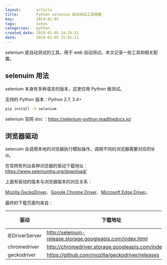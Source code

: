 ```yaml
---
layout:       article
title:        Python selenuim 自动测试工具搭建
key:          2019-01-05
tags:         notes
categories:   python
created_date: 2019-01-05 14:29:51
date:         2019-01-05 15:01:11
---
```


selenium 是自动测试的工具，用于 web 自动测试。本文记录一些工具和相关配置。

<!--more-->

## selenuim 用法

selenium 本身有多种语言的版本，这里仅用 Python 做测试。

支持的 Python 版本：Python 2.7, 3.4+

```sh
pip install -U selenium
```

selenium 官网 doc ：<https://selenium-python.readthedocs.io/>

## 浏览器驱动

selenuim 会调用本地的浏览器执行模拟操作。调用不同的浏览器需要对应的`驱动`。

在官网有列出各种浏览器的驱动下载地址：<https://www.seleniumhq.org/download/>

上面有驱动的版本与浏览器版本的对应关系：

[Mozilla GeckoDriver](https://github.com/mozilla/geckodriver/releases/)、[Google Chrome Driver](https://sites.google.com/a/chromium.org/chromedriver/)、[Microsoft Edge Driver](https://developer.microsoft.com/en-us/microsoft-edge/tools/webdriver/)。

最终的下载页面均来自：

|驱动|下载地址|备注|
|-|-|-|
|IEDriverServer|<http://selenium-release.storage.googleapis.com/index.html>||
|chromedriver|<http://chromedriver.storage.googleapis.com/index.html>||
|geckodriver|<https://github.com/mozilla/geckodriver/releases>||